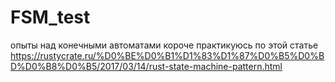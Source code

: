 # FSM_test
опыты над конечными автоматами
короче практикуюсь по этой статье
https://rustycrate.ru/%D0%BE%D0%B1%D1%83%D1%87%D0%B5%D0%BD%D0%B8%D0%B5/2017/03/14/rust-state-machine-pattern.html